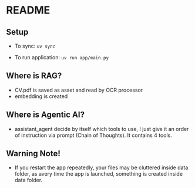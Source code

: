 # README

## Setup
- To sync:
`uv sync`

- To run application:
`uv run app/main.py`

## Where is RAG?
- CV.pdf is saved as asset and read by OCR processor
- embedding is created

## Where is Agentic AI?
- assistant_agent decide by itself which tools to use, I just give it an order of instruction via prompt (Chain of Thoughts). It contains 4 tools.

## Warning Note!
- If you restart the app repeatedly, your files may be cluttered inside data folder, as avery time the app is launched, something is created inside data folder.